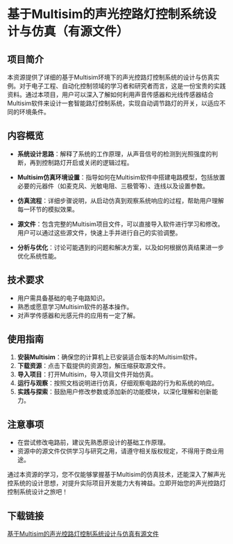 # 基于Multisim的声光控路灯控制系统设计与仿真（有源文件）

## 项目简介

本资源提供了详细的基于Multisim环境下的声光控路灯控制系统的设计与仿真实例。对于电子工程、自动化控制领域的学习者和研究者而言，这是一份宝贵的实践资料。通过本项目，用户可以深入了解如何利用声音传感器和光线传感器结合Multisim软件来设计一套智能路灯控制系统，实现自动调节路灯的开关，以适应不同的环境条件。

## 内容概览

- **系统设计思路**：解释了系统的工作原理，从声音信号的检测到光照强度的判断，再到控制路灯开启或关闭的逻辑过程。
  
- **Multisim仿真环境设置**：指导如何在Multisim软件中搭建电路模型，包括放置必要的元器件（如麦克风、光敏电阻、三极管等）、连线以及设置参数。

- **仿真流程**：详细步骤说明，从启动仿真到观察系统响应的过程，帮助用户理解每一环节的模拟效果。

- **源文件**：包含完整的Multisim项目文件，可以直接导入软件进行学习和修改。用户可以通过这些源文件，快速上手并进行自己的实验调整。

- **分析与优化**：讨论可能遇到的问题和解决方案，以及如何根据仿真结果进一步优化系统性能。

## 技术要求

- 用户需具备基础的电子电路知识。
- 熟悉或愿意学习Multisim软件的基本操作。
- 对声学传感器和光感元件的应用有一定了解。

## 使用指南

1. **安装Multisim**：确保您的计算机上已安装适合版本的Multisim软件。
2. **下载资源**：点击下载提供的资源包，解压缩获取源文件。
3. **导入项目**：打开Multisim，导入项目文件开始仿真。
4. **运行与观察**：按照文档说明进行仿真，仔细观察电路的行为和系统的响应。
5. **实践与探索**：鼓励用户修改参数或添加新的功能模块，以深化理解和创新能力。

## 注意事项

- 在尝试修改电路前，建议先熟悉原设计的基础工作原理。
- 资源中的源文件仅供学习与研究之用，请遵守相关版权规定，不得用于商业用途。

通过本资源的学习，您不仅能够掌握基于Multisim的仿真技术，还能深入了解声光控系统的设计思想，对提升实际项目开发能力大有裨益。立即开始您的声光控路灯控制系统设计之旅吧！

## 下载链接

[基于Multisim的声光控路灯控制系统设计与仿真有源文件](https://pan.quark.cn/s/6492a4fac7a3)